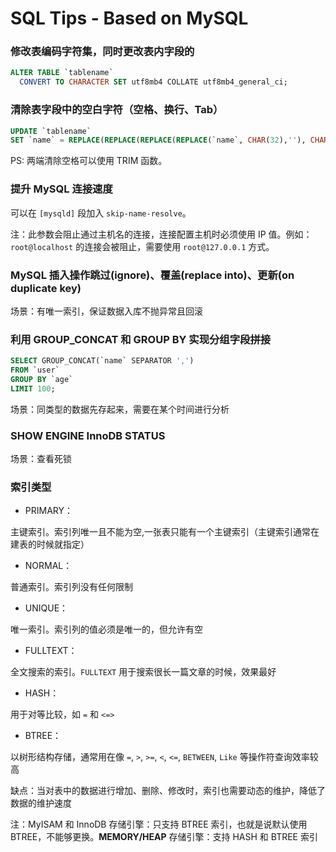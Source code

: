 # SQL Tips - Based on MySQL

### 修改表编码字符集，同时更改表内字段的

```sql
ALTER TABLE `tablename`
  CONVERT TO CHARACTER SET utf8mb4 COLLATE utf8mb4_general_ci;
```

### 清除表字段中的空白字符（空格、换行、Tab）

```sql
UPDATE `tablename`  
SET `name` = REPLACE(REPLACE(REPLACE(REPLACE(`name`, CHAR(32),''), CHAR(9), ''), CHAR(10), ''), CHAR(13), '');
```

PS: 两端清除空格可以使用 TRIM 函数。

### 提升 MySQL 连接速度

可以在 `[mysqld]` 段加入 `skip-name-resolve`。

注：此参数会阻止通过主机名的连接，连接配置主机时必须使用 IP 值。例如：`root@localhost` 的连接会被阻止，需要使用 `root@127.0.0.1` 方式。

### MySQL 插入操作跳过(ignore)、覆盖(replace into)、更新(on duplicate key)

场景：有唯一索引，保证数据入库不抛异常且回滚

### 利用 GROUP_CONCAT 和 GROUP BY 实现分组字段拼接

```sql
SELECT GROUP_CONCAT(`name` SEPARATOR ',')
FROM `user`
GROUP BY `age`
LIMIT 100;
```

场景：同类型的数据先存起来，需要在某个时间进行分析

### SHOW ENGINE InnoDB STATUS

场景：查看死锁

### 索引类型

* PRIMARY：

主键索引。索引列唯一且不能为空,一张表只能有一个主键索引（主键索引通常在建表的时候就指定）

* NORMAL：

普通索引。索引列没有任何限制

* UNIQUE：

唯一索引。索引列的值必须是唯一的，但允许有空

* FULLTEXT：

全文搜索的索引。`FULLTEXT` 用于搜索很长一篇文章的时候，效果最好

* HASH：

用于对等比较，如 `=` 和 `<=>`

* BTREE：

以树形结构存储，通常用在像 `=`, `>`, `>=`, `<`, `<=`, `BETWEEN`, `Like` 等操作符查询效率较高

缺点：当对表中的数据进行增加、删除、修改时，索引也需要动态的维护，降低了数据的维护速度

注：MyISAM 和 InnoDB 存储引擎：只支持 BTREE 索引，也就是说默认使用 BTREE，不能够更换。**MEMORY/HEAP** 存储引擎：支持 HASH 和 BTREE 索引
